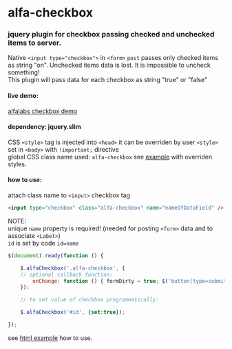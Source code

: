 # alfa-checkbox
### jquery plugin for checkbox passing checked and unchecked items to server. 
Native `<input type="checkbox">` in `<form>` `post` passes only checked items as string "on". Unchecked items data is lost. It is impossible to uncheck something!<br>This plugin will pass data for each checkbox as string "true" or "false"

#### live demo:
[alfalabs checkbox demo](https://alfalabs.github.io/alfa-checkbox/jq-alfa-checkbox.html)

#### dependency: jquery.slim

CSS `<style>` tag is injected into `<head>` it can be overriden by user `<style>` set in `<body>` with `!important;` directive<br>
global CSS class name used: `alfa-checkbox` see [example](jq-alfa-checkbox.html) with overriden styles.

#### how to use:
attach class name to `<input>` checkbox tag
```html
<input type="checkbox" class="alfa-checkbox" name="nameOfDataField" />
```

NOTE:<br>
unique `name` property is required! (needed for posting `<form>` data and to associate `<Label>`)
<br>`id` is set by code `id=name`

```javascript
$(document).ready(function () {

    $.alfaCheckbox('.alfa-checkbox', {
	// optional callback function:
        onChange: function () { formDirty = true; $('button[type=submit]').show(); }
    });

    // to set value of checkbox programmatically:

    $.alfaCheckbox('#id', {set:true});

});
```
see [html example](jq-alfa-checkbox.html) how to use.
